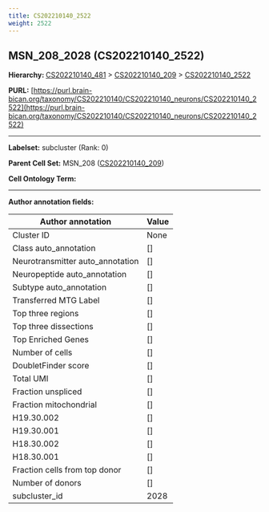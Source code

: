 ```yaml
---
title: CS202210140_2522
weight: 2522
---
```

## MSN_208_2028 (CS202210140_2522)
<b>Hierarchy: </b>
[CS202210140_481](../CS202210140_481) >
[CS202210140_209](../CS202210140_209) >
[CS202210140_2522](../CS202210140_2522)

**PURL:** [https://purl.brain-bican.org/taxonomy/CS202210140/CS202210140_neurons/CS202210140_2522](https://purl.brain-bican.org/taxonomy/CS202210140/CS202210140_neurons/CS202210140_2522)

---


**Labelset:** subcluster (Rank: 0)

**Parent Cell Set:** MSN_208 ([CS202210140_209](../CS202210140_209))



**Cell Ontology Term:** 

[MARKER GENES.]: #


---

[TRANSFERRED ANNOTATIONS.]: #


[AUTHOR ANNOTATION FIELDS.]: #


**Author annotation fields:**

| Author annotation | Value |
|-------------------|-------|
|Cluster ID|None|
|Class auto_annotation|[]|
|Neurotransmitter auto_annotation|[]|
|Neuropeptide auto_annotation|[]|
|Subtype auto_annotation|[]|
|Transferred MTG Label|[]|
|Top three regions|[]|
|Top three dissections|[]|
|Top Enriched Genes|[]|
|Number of cells|[]|
|DoubletFinder score|[]|
|Total UMI|[]|
|Fraction unspliced|[]|
|Fraction mitochondrial|[]|
|H19.30.002|[]|
|H19.30.001|[]|
|H18.30.002|[]|
|H18.30.001|[]|
|Fraction cells from top donor|[]|
|Number of donors|[]|
|subcluster_id|2028|
